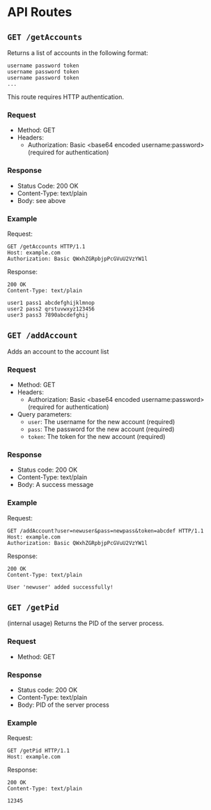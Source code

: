 # API Routes
## `GET /getAccounts`
Returns a list of accounts in the following format:
```
username password token
username password token
username password token
...
```
This route requires HTTP authentication.

### Request
- Method: GET
- Headers:
  - Authorization: Basic \<base64 encoded username:password> (required for authentication)

### Response
- Status Code: 200 OK
- Content-Type: text/plain
- Body: see above

### Example
Request:
```
GET /getAccounts HTTP/1.1
Host: example.com
Authorization: Basic QWxhZGRpbjpPcGVuU2VzYW1l
```
Response:
```
200 OK
Content-Type: text/plain

user1 pass1 abcdefghijklmnop
user2 pass2 qrstuvwxyz123456
user3 pass3 7890abcdefghij
```


## `GET /addAccount`
Adds an account to the account list

### Request
- Method: GET
- Headers:
  - Authorization: Basic \<base64 encoded username:password> (required for authentication)
- Query parameters:
  - `user`: The username for the new account (required)
  - `pass`: The password for the new account (required)
  - `token`: The token for the new account (required)

### Response
- Status code: 200 OK
- Content-Type: text/plain
- Body: A success message

### Example
Request:
```
GET /addAccount?user=newuser&pass=newpass&token=abcdef HTTP/1.1
Host: example.com
Authorization: Basic QWxhZGRpbjpPcGVuU2VzYW1l
```
Response:
```
200 OK
Content-Type: text/plain

User 'newuser' added successfully!
```

## `GET /getPid`
(internal usage) Returns the PID of the server process.

### Request
- Method: GET

### Response
- Status code: 200 OK
- Content-Type: text/plain
- Body: PID of the server process

### Example
Request:
```
GET /getPid HTTP/1.1
Host: example.com
```
Response:
```
200 OK
Content-Type: text/plain

12345
```
